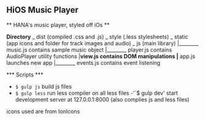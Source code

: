 ## HiOS Music Player
** HANA's music player, styled off iOs **

**Directory**
_ dist (compiled .css and .js)
_ style (.less stylesheets)
_ static (app icons and folder for track images and audio)
_ js (main library)
   |________ music.js contains sample music object
   |________ player.js contains AudioPlayer utility functions
   |________view.js contains DOM manipulations
   |________ app.js launches new app
   |________ events.js contains event listening


*** Scripts ***
- `$ gulp js` build js files 
- `$ gulp less` run less compiler on all less files
-'`$ gulp dev' start development server at 127.0.0.1:8000 (also complies js and less files)


icons used are from IonIcons
